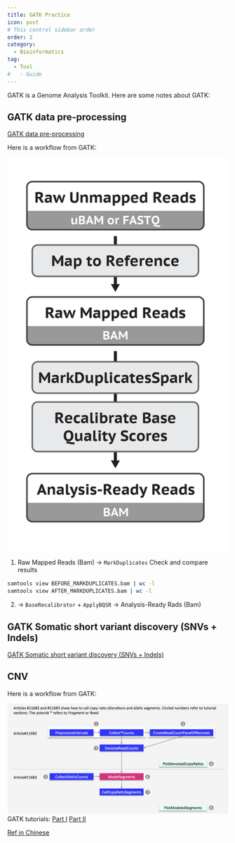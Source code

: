 ```yaml
---
title: GATK Practice
icon: post
# This control sidebar order
order: 2
category:
  - Bioinformatics
tag:
  - Tool
#   - Guide
---
```

GATK is a Genome Analysis Toolkit. Here are some notes about GATK:
## GATK data pre-processing
[GATK data pre-processing](https://gatk.broadinstitute.org/hc/en-us/articles/360035535912-Data-pre-processing-for-variant-discovery)

Here is a workflow from GATK:

![GATK_preprocessing.png](./fig/GATK_preprocessing.png)
1. Raw Mapped Reads (Bam) -> `MarkDuplicates` 
Check and compare results
```sh
samtools view BEFORE_MARKDUPLICATES.bam | wc -l
samtools view AFTER_MARKDUPLICATES.bam | wc -l
```
2. -> `BaseRecalibrator` + `ApplyBQSR` -> Analysis-Ready Rads (Bam)

## GATK Somatic short variant discovery (SNVs + Indels)
[GATK Somatic short variant discovery (SNVs + Indels)](https://gatk.broadinstitute.org/hc/en-us/articles/360035894731-Somatic-short-variant-discovery-SNVs-Indels-)

## CNV
Here is a workflow from GATK:

![GATK CNV](./fig/GATK_CNV.png)
GATK tutorials:
[Part I](https://gatk.broadinstitute.org/hc/en-us/articles/360035531092)
[Part II](https://gatk.broadinstitute.org/hc/en-us/articles/360035890011)

[Ref in Chinese](https://mp.weixin.qq.com/s/Lvfy7Y352WhLMuzawMvroA)